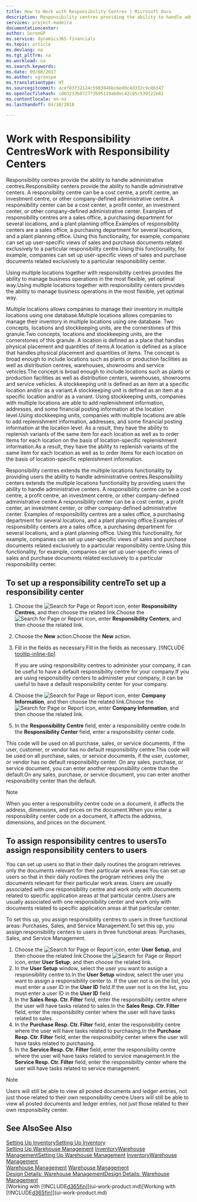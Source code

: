 ```yaml
---
title: How to Work with Responsibility Centres | Microsoft Docs
description: Responsibility centres providing the ability to handle administrative centres. A responsibility centre can be a cost centre, a profit centre, an investment centre, or other company-defined administrative centre.
services: project-madeira
documentationcenter: 
author: SorenGP
ms.service: dynamics365-financials
ms.topic: article
ms.devlang: na
ms.tgt_pltfrm: na
ms.workload: na
ms.search.keywords: 
ms.date: 09/08/2017
ms.author: sgroespe
ms.translationtype: HT
ms.sourcegitcommit: acef03f32124c5983846bc6ed0c4d332c9c8b347
ms.openlocfilehash: cd03233b872773b95119ab8ec42c85c539122e82
ms.contentlocale: en-nz
ms.lasthandoff: 04/16/2018

---
```

# <a name="work-with-responsibility-centers"></a><span data-ttu-id="f5ce5-104">Work with Responsibility Centres</span><span class="sxs-lookup"><span data-stu-id="f5ce5-104">Work with Responsibility Centers</span></span>
<span data-ttu-id="f5ce5-105">Responsibility centres provide the ability to handle administrative centres.</span><span class="sxs-lookup"><span data-stu-id="f5ce5-105">Responsibility centers provide the ability to handle administrative centers.</span></span> <span data-ttu-id="f5ce5-106">A responsibility centre can be a cost centre, a profit centre, an investment centre, or other company-defined administrative centre.</span><span class="sxs-lookup"><span data-stu-id="f5ce5-106">A responsibility center can be a cost center, a profit center, an investment center, or other company-defined administrative center.</span></span> <span data-ttu-id="f5ce5-107">Examples of responsibility centres are a sales office, a purchasing department for several locations, and a plant planning office.</span><span class="sxs-lookup"><span data-stu-id="f5ce5-107">Examples of responsibility centers are a sales office, a purchasing department for several locations, and a plant planning office.</span></span> <span data-ttu-id="f5ce5-108">Using this functionality, for example, companies can set up user-specific views of sales and purchase documents related exclusively to a particular responsibility centre.</span><span class="sxs-lookup"><span data-stu-id="f5ce5-108">Using this functionality, for example, companies can set up user-specific views of sales and purchase documents related exclusively to a particular responsibility center.</span></span>  

<span data-ttu-id="f5ce5-109">Using multiple locations together with responsibility centres provides the ability to manage business operations in the most flexible, yet optimal way.</span><span class="sxs-lookup"><span data-stu-id="f5ce5-109">Using multiple locations together with responsibility centers provides the ability to manage business operations in the most flexible, yet optimal way.</span></span>

<span data-ttu-id="f5ce5-110">Multiple locations allows companies to manage their inventory in multiple locations using one database.</span><span class="sxs-lookup"><span data-stu-id="f5ce5-110">Multiple locations allows companies to manage their inventory in multiple locations using one database.</span></span> <span data-ttu-id="f5ce5-111">Two concepts, locations and stockkeeping units, are the cornerstones of this granule.</span><span class="sxs-lookup"><span data-stu-id="f5ce5-111">Two concepts, locations and stockkeeping units, are the cornerstones of this granule.</span></span> <span data-ttu-id="f5ce5-112">A location is defined as a place that handles physical placement and quantities of items.</span><span class="sxs-lookup"><span data-stu-id="f5ce5-112">A location is defined as a place that handles physical placement and quantities of items.</span></span> <span data-ttu-id="f5ce5-113">The concept is broad enough to include locations such as plants or production facilities as well as distribution centres, warehouses, showrooms and service vehicles.</span><span class="sxs-lookup"><span data-stu-id="f5ce5-113">The concept is broad enough to include locations such as plants or production facilities as well as distribution centers, warehouses, showrooms and service vehicles.</span></span> <span data-ttu-id="f5ce5-114">A stockkeeping unit is defined as an item at a specific location and/or as a variant.</span><span class="sxs-lookup"><span data-stu-id="f5ce5-114">A stockkeeping unit is defined as an item at a specific location and/or as a variant.</span></span> <span data-ttu-id="f5ce5-115">Using stockkeeping units, companies with multiple locations are able to add replenishment information, addresses, and some financial posting information at the location level.</span><span class="sxs-lookup"><span data-stu-id="f5ce5-115">Using stockkeeping units, companies with multiple locations are able to add replenishment information, addresses, and some financial posting information at the location level.</span></span> <span data-ttu-id="f5ce5-116">As a result, they have the ability to replenish variants of the same item for each location as well as to order items for each location on the basis of location-specific replenishment information.</span><span class="sxs-lookup"><span data-stu-id="f5ce5-116">As a result, they have the ability to replenish variants of the same item for each location as well as to order items for each location on the basis of location-specific replenishment information.</span></span>  

<span data-ttu-id="f5ce5-117">Responsibility centres extends the multiple locations functionality by providing users the ability to handle administrative centres.</span><span class="sxs-lookup"><span data-stu-id="f5ce5-117">Responsibility centers extends the multiple locations functionality by providing users the ability to handle administrative centers.</span></span> <span data-ttu-id="f5ce5-118">A responsibility centre can be a cost centre, a profit centre, an investment centre, or other company-defined administrative centre.</span><span class="sxs-lookup"><span data-stu-id="f5ce5-118">A responsibility center can be a cost center, a profit center, an investment center, or other company-defined administrative center.</span></span> <span data-ttu-id="f5ce5-119">Examples of responsibility centres are a sales office, a purchasing department for several locations, and a plant planning office.</span><span class="sxs-lookup"><span data-stu-id="f5ce5-119">Examples of responsibility centers are a sales office, a purchasing department for several locations, and a plant planning office.</span></span> <span data-ttu-id="f5ce5-120">Using this functionality, for example, companies can set up user-specific views of sales and purchase documents related exclusively to a particular responsibility centre.</span><span class="sxs-lookup"><span data-stu-id="f5ce5-120">Using this functionality, for example, companies can set up user-specific views of sales and purchase documents related exclusively to a particular responsibility center.</span></span>

## <a name="to-set-up-a-responsibility-center"></a><span data-ttu-id="f5ce5-121">To set up a responsibility centre</span><span class="sxs-lookup"><span data-stu-id="f5ce5-121">To set up a responsibility center</span></span>  
1. <span data-ttu-id="f5ce5-122">Choose the ![Search for Page or Report](media/ui-search/search_small.png "Search for Page or Report icon") icon, enter **Responsibility Centres**, and then choose the related link.</span><span class="sxs-lookup"><span data-stu-id="f5ce5-122">Choose the ![Search for Page or Report](media/ui-search/search_small.png "Search for Page or Report icon") icon, enter **Responsibility Centers**, and then choose the related link.</span></span>  
2. <span data-ttu-id="f5ce5-123">Choose the **New** action.</span><span class="sxs-lookup"><span data-stu-id="f5ce5-123">Choose the **New** action.</span></span>  
3. <span data-ttu-id="f5ce5-124">Fill in the fields as necessary.</span><span class="sxs-lookup"><span data-stu-id="f5ce5-124">Fill in the fields as necessary.</span></span> [!INCLUDE [tooltip-inline-tip](includes/tooltip-inline-tip_md.md)]  

   <span data-ttu-id="f5ce5-125">If you are using responsibility centres to administer your company, it can be useful to have a default responsibility centre for your company.</span><span class="sxs-lookup"><span data-stu-id="f5ce5-125">If you are using responsibility centers to administer your company, it can be useful to have a default responsibility center for your company.</span></span>
4. <span data-ttu-id="f5ce5-126">Choose the ![Search for Page or Report](media/ui-search/search_small.png "Search for Page or Report icon") icon, enter **Company Information**, and then choose the related link.</span><span class="sxs-lookup"><span data-stu-id="f5ce5-126">Choose the ![Search for Page or Report](media/ui-search/search_small.png "Search for Page or Report icon") icon, enter **Company Information**, and then choose the related link.</span></span>
5. <span data-ttu-id="f5ce5-127">In the **Responsibility Centre** field, enter a responsibility centre code.</span><span class="sxs-lookup"><span data-stu-id="f5ce5-127">In the **Responsibility Center** field, enter a responsibility center code.</span></span>

<span data-ttu-id="f5ce5-128">This code will be used on all purchase, sales, or service documents, if the user, customer, or vendor has no default responsibility centre.</span><span class="sxs-lookup"><span data-stu-id="f5ce5-128">This code will be used on all purchase, sales, or service documents, if the user, customer, or vendor has no default responsibility center.</span></span> <span data-ttu-id="f5ce5-129">On any sales, purchase, or service document, you can enter another responsibility centre than the default.</span><span class="sxs-lookup"><span data-stu-id="f5ce5-129">On any sales, purchase, or service document, you can enter another responsibility center than the default.</span></span>

> [!NOTE]  
>  <span data-ttu-id="f5ce5-130">When you enter a responsibility centre code on a document, it affects the address, dimensions, and prices on the document.</span><span class="sxs-lookup"><span data-stu-id="f5ce5-130">When you enter a responsibility center code on a document, it affects the address, dimensions, and prices on the document.</span></span>  

## <a name="to-assign-responsibility-centers-to-users"></a><span data-ttu-id="f5ce5-131">To assign responsibility centres to users</span><span class="sxs-lookup"><span data-stu-id="f5ce5-131">To assign responsibility centers to users</span></span>  
<span data-ttu-id="f5ce5-132">You can set up users so that in their daily routines the program retrieves only the documents relevant for their particular work areas.</span><span class="sxs-lookup"><span data-stu-id="f5ce5-132">You can set up users so that in their daily routines the program retrieves only the documents relevant for their particular work areas.</span></span> <span data-ttu-id="f5ce5-133">Users are usually associated with one responsibility centre and work only with documents related to specific application areas at that particular centre.</span><span class="sxs-lookup"><span data-stu-id="f5ce5-133">Users are usually associated with one responsibility center and work only with documents related to specific application areas at that particular center.</span></span>  

<span data-ttu-id="f5ce5-134">To set this up, you assign responsibility centres to users in three functional areas: Purchases, Sales, and Service Management.</span><span class="sxs-lookup"><span data-stu-id="f5ce5-134">To set this up, you assign responsibility centers to users in three functional areas: Purchases, Sales, and Service Management.</span></span>  

1.  <span data-ttu-id="f5ce5-135">Choose the ![Search for Page or Report](media/ui-search/search_small.png "Search for Page or Report icon") icon, enter **User Setup**, and then choose the related link.</span><span class="sxs-lookup"><span data-stu-id="f5ce5-135">Choose the ![Search for Page or Report](media/ui-search/search_small.png "Search for Page or Report icon") icon, enter **User Setup**, and then choose the related link.</span></span>  
2.  <span data-ttu-id="f5ce5-136">In the **User Setup** window, select the user you want to assign a responsibility centre to.</span><span class="sxs-lookup"><span data-stu-id="f5ce5-136">In the **User Setup** window, select the user you want to assign a responsibility center to.</span></span> <span data-ttu-id="f5ce5-137">If the user not is on the list, you must enter a user ID in the **User ID** field.</span><span class="sxs-lookup"><span data-stu-id="f5ce5-137">If the user not is on the list, you must enter a user ID in the **User ID** field.</span></span>  
3.  <span data-ttu-id="f5ce5-138">In the **Sales Resp. Ctr. Filter** field, enter the responsibility centre where the user will have tasks related to sales.</span><span class="sxs-lookup"><span data-stu-id="f5ce5-138">In the **Sales Resp. Ctr. Filter** field, enter the responsibility center where the user will have tasks related to sales.</span></span>  
4.  <span data-ttu-id="f5ce5-139">In the **Purchase Resp. Ctr. Filter** field, enter the responsibility centre where the user will have tasks related to purchasing.</span><span class="sxs-lookup"><span data-stu-id="f5ce5-139">In the **Purchase Resp. Ctr. Filter** field, enter the responsibility center where the user will have tasks related to purchasing.</span></span>  
5.  <span data-ttu-id="f5ce5-140">In the **Service Resp. Ctr. Filter** field, enter the responsibility centre where the user will have tasks related to service management.</span><span class="sxs-lookup"><span data-stu-id="f5ce5-140">In the **Service Resp. Ctr. Filter** field, enter the responsibility center where the user will have tasks related to service management.</span></span>  

> [!NOTE]  
>  <span data-ttu-id="f5ce5-141">Users will still be able to view all posted documents and ledger entries, not just those related to their own responsibility centre.</span><span class="sxs-lookup"><span data-stu-id="f5ce5-141">Users will still be able to view all posted documents and ledger entries, not just those related to their own responsibility center.</span></span>

## <a name="see-also"></a><span data-ttu-id="f5ce5-142">See Also</span><span class="sxs-lookup"><span data-stu-id="f5ce5-142">See Also</span></span>  
[<span data-ttu-id="f5ce5-143">Setting Up Inventory</span><span class="sxs-lookup"><span data-stu-id="f5ce5-143">Setting Up Inventory</span></span>](inventory-setup-inventory.md)  
<span data-ttu-id="f5ce5-144">[Setting Up Warehouse Management](warehouse-setup-warehouse.md)
[Inventory](inventory-manage-inventory.md)[Warehouse Management](warehouse-manage-warehouse.md)</span><span class="sxs-lookup"><span data-stu-id="f5ce5-144">[Setting Up Warehouse Management](warehouse-setup-warehouse.md)
[Inventory](inventory-manage-inventory.md)[Warehouse Management](warehouse-manage-warehouse.md)</span></span>  
<span data-ttu-id="f5ce5-145">[Warehouse Management](warehouse-manage-warehouse.md)  </span><span class="sxs-lookup"><span data-stu-id="f5ce5-145">[Warehouse Management](warehouse-manage-warehouse.md)  </span></span>  
[<span data-ttu-id="f5ce5-146">Design Details: Warehouse Management</span><span class="sxs-lookup"><span data-stu-id="f5ce5-146">Design Details: Warehouse Management</span></span>](design-details-warehouse-management.md)  
<span data-ttu-id="f5ce5-147">[Working with [!INCLUDE[d365fin](includes/d365fin_md.md)]](ui-work-product.md)</span><span class="sxs-lookup"><span data-stu-id="f5ce5-147">[Working with [!INCLUDE[d365fin](includes/d365fin_md.md)]](ui-work-product.md)</span></span>

